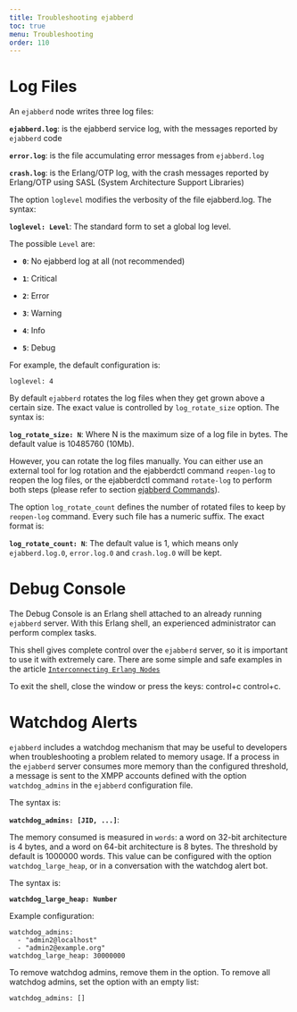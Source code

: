 ```yaml
---
title: Troubleshooting ejabberd
toc: true
menu: Troubleshooting
order: 110
---
```


# Log Files

An `ejabberd` node writes three log files:

**`ejabberd.log`**:   is the ejabberd service log, with the messages reported by
	`ejabberd` code

**`error.log`**:   is the file accumulating error messages from `ejabberd.log`

**`crash.log`**:   is the Erlang/OTP log, with the crash messages reported by
	Erlang/OTP using SASL (System Architecture Support Libraries)

The option `loglevel` modifies the verbosity of the file ejabberd.log.
The syntax:

**`loglevel: Level`**:   The standard form to set a global log level.

The possible `Level` are:

* **`0`**:   No ejabberd log at all (not recommended)

* **`1`**:   Critical

* **`2`**:   Error

* **`3`**:   Warning

* **`4`**:   Info

* **`5`**:   Debug

For example, the default configuration is:

	loglevel: 4

By default `ejabberd` rotates the log files when they get grown above a
certain size. The exact value is controlled by `log_rotate_size` option.
The syntax is:

**`log_rotate_size: N`**:   Where N is the maximum size of a log file in bytes. The default
	value is 10485760 (10Mb).

However, you can rotate the log files manually. You can
either use an external tool for log rotation and the ejabberdctl command
`reopen-log` to reopen the log files, or the ejabberdctl command
`rotate-log` to perform both steps (please refer to section [ejabberd
Commands](/admin/guide/managing/#ejabberd-commands)).

The option `log_rotate_count` defines the number of rotated files to
keep by `reopen-log` command. Every such file has a numeric suffix. The
exact format is:

**`log_rotate_count: N`**:   The default value is 1, which means only `ejabberd.log.0`,
	`error.log.0` and `crash.log.0` will be kept.

# Debug Console

The Debug Console is an Erlang shell attached to an already running
`ejabberd` server. With this Erlang shell, an experienced administrator
can perform complex tasks.

This shell gives complete control over the `ejabberd` server, so it is
important to use it with extremely care. There are some simple and safe
examples in the article
[`Interconnecting Erlang Nodes`][1]

To exit the shell, close the window or press the keys: control+c
control+c.

# Watchdog Alerts

`ejabberd` includes a watchdog mechanism that may be useful to
developers when troubleshooting a problem related to memory usage. If a
process in the `ejabberd` server consumes more memory than the
configured threshold, a message is sent to the XMPP accounts defined
with the option `watchdog_admins` in the `ejabberd` configuration file.

The syntax is:

**`watchdog_admins: [JID, ...]`**:  

The memory consumed is measured in `words`: a word on 32-bit
architecture is 4 bytes, and a word on 64-bit architecture is 8 bytes.
The threshold by default is 1000000 words. This value can be configured
with the option `watchdog_large_heap`, or in a conversation with the
watchdog alert bot.

The syntax is:

**`watchdog_large_heap: Number`**

Example configuration:

	
	watchdog_admins:
	  - "admin2@localhost"
	  - "admin2@example.org"
	watchdog_large_heap: 30000000

To remove watchdog admins, remove them in the option. To remove all
watchdog admins, set the option with an empty list:

	
	watchdog_admins: []

[1]:	http://www.ejabberd.im/interconnect-erl-nodes
